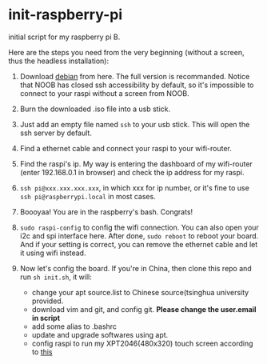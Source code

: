 # init-raspberry-pi
initial script for my raspberry pi B.

Here are the steps you need from the very beginning (without a screen, thus the headless installation):
1. Download [debian](https://www.raspberrypi.org/downloads/raspbian/) from here. The full version is recommanded.
Notice that NOOB has closed ssh accessibility by default, so it's impossible to connect to your raspi without a screen from NOOB.

2. Burn the downloaded .iso file into a usb stick.

3. Just add an empty file named `ssh` to your usb stick. This will open the ssh server by default.

4. Find a ethernet cable and connect your raspi to your wifi-router. 

5. Find the raspi's ip. My way is entering the dashboard of my wifi-router (enter 192.168.0.1 in browser) and check the ip address for my raspi.

6. `ssh pi@xxx.xxx.xxx.xxx`, in which xxx for ip number, or it's fine to use `ssh pi@raspberrypi.local` in most cases.

7. Boooyaa! You are in the raspberry's bash. Congrats!

8. `sudo raspi-config` to config the wifi connection. You can also open your i2c and spi interface here. After done, `sudo reboot` to reboot your board. 
And if your setting is correct, you can remove the ethernet cable and let it using wifi instead.

9. Now let's config the board. 
If you're in China, then clone this repo and run `sh init.sh`, it will:
    - change your apt source.list to Chinese source(tsinghua university provided.
    - download vim and git, and config git. **Please change the user.email in script**
    - add some alias to .bashrc
    - update and upgrade softwares using apt.
    - config raspi to run my XPT2046(480x320) touch screen according to [this](https://www.raspberrypi.org/forums/viewtopic.php?t=178443)
  

